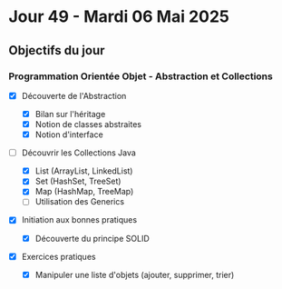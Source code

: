 # Jour 49 - Mardi 06 Mai 2025

## Objectifs du jour

### Programmation Orientée Objet - Abstraction et Collections

- [x] Découverte de l'Abstraction

  - [x] Bilan sur l'héritage
  - [x] Notion de classes abstraites
  - [x] Notion d'interface

- [ ] Découvrir les Collections Java

  - [x] List (ArrayList, LinkedList)
  - [x] Set (HashSet, TreeSet)
  - [x] Map (HashMap, TreeMap)
  - [ ] Utilisation des Generics

- [x] Initiation aux bonnes pratiques

  - [x] Découverte du principe SOLID

- [x] Exercices pratiques
  - [x] Manipuler une liste d'objets (ajouter, supprimer, trier)
